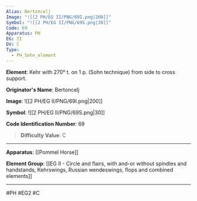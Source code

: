 ```yaml
---
Alias: Bertoncelj
Image: "![[2 PH/EG II/PNG/69I.png|200]]"
Symbol: "![[2 PH/EG II/PNG/69S.png|30]]"
Code: 69
Apparatus: PH
EG: II
DV: C
Type:
  - PH_Sohn_element
---
```

**Element**: Kehr with 270° t. on 1 p. (Sohn technique) from side to cross support.

**Originator's Name**: Bertoncelj

**Image**:
![[2 PH/EG II/PNG/69I.png|200]]

**Symbol**:
![[2 PH/EG II/PNG/69S.png|30]]

**Code Identification Number**: 69

>**Difficulty Value**: C

___
**Apparatus**: [[Pommel Horse]]

**Element Group**: [[EG II - Circle and flairs, with and-or without spindles and handstands, Kehrswings, Russian wendeswings, flops and combined elements]]
___
#PH #EG2 #C
